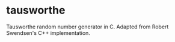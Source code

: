 tausworthe
==========

Tausworthe random number generator in C. Adapted from Robert Swendsen's C++ implementation.
